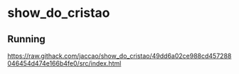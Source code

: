 # show_do_cristao

## Running

https://raw.githack.com/jaccao/show_do_cristao/49dd6a02ce988cd457288046454d474e166b4fe0/src/index.html
